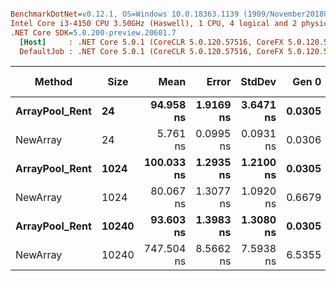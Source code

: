 ``` ini

BenchmarkDotNet=v0.12.1, OS=Windows 10.0.18363.1139 (1909/November2018Update/19H2)
Intel Core i3-4150 CPU 3.50GHz (Haswell), 1 CPU, 4 logical and 2 physical cores
.NET Core SDK=5.0.200-preview.20601.7
  [Host]     : .NET Core 5.0.1 (CoreCLR 5.0.120.57516, CoreFX 5.0.120.57516), X64 RyuJIT
  DefaultJob : .NET Core 5.0.1 (CoreCLR 5.0.120.57516, CoreFX 5.0.120.57516), X64 RyuJIT


```
|         Method |  Size |       Mean |     Error |    StdDev |  Gen 0 | Gen 1 | Gen 2 | Allocated |
|--------------- |------ |-----------:|----------:|----------:|-------:|------:|------:|----------:|
| **ArrayPool_Rent** |    **24** |  **94.958 ns** | **1.9169 ns** | **3.6471 ns** | **0.0305** |     **-** |     **-** |      **48 B** |
|       NewArray |    24 |   5.761 ns | 0.0995 ns | 0.0931 ns | 0.0306 |     - |     - |      48 B |
| **ArrayPool_Rent** |  **1024** | **100.033 ns** | **1.2935 ns** | **1.2100 ns** | **0.0305** |     **-** |     **-** |      **48 B** |
|       NewArray |  1024 |  80.067 ns | 1.3077 ns | 1.0920 ns | 0.6679 |     - |     - |    1048 B |
| **ArrayPool_Rent** | **10240** |  **93.603 ns** | **1.3983 ns** | **1.3080 ns** | **0.0305** |     **-** |     **-** |      **48 B** |
|       NewArray | 10240 | 747.504 ns | 8.5662 ns | 7.5938 ns | 6.5355 |     - |     - |   10264 B |
